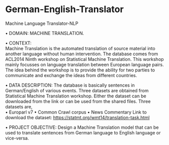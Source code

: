 # German-English-Translator
Machine Language Translator-NLP

•	DOMAIN: MACHINE TRANSLATION. 

•	CONTEXT:  
Machine Translation is the automated translation of source material into another language without human intervention. The database comes from ACL2014 Ninth workshop on Statistical Machine Translation. This workshop mainly focusses on language translation between European language pairs. The idea behind the workshop is to provide the ability for two parties to communicate and exchange the ideas from different countries. 

•	DATA DESCRIPTION: 
The database is basically sentences in German/English of various events. Three datasets are obtained from Statistical Machine Translation workshop. Either the dataset can be downloaded from the link or can be used from the shared files.
Three datasets are,  
•	Europarl v7 
•	Common Crawl corpus 
•	News Commentary 
Link to download the dataset:  https://statmt.org/wmt14/translation-task.html  

•	PROJECT OBJECTIVE: 
Design a Machine Translation model that can be used to translate sentences from German language to English language or vice-versa. 
